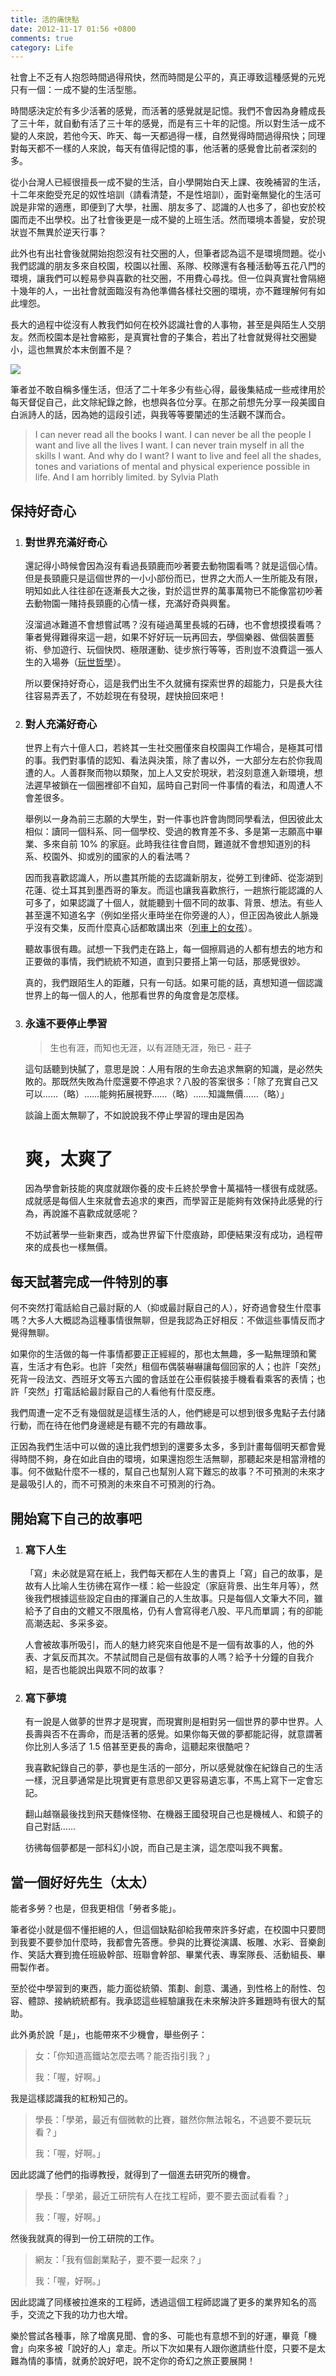 ```yaml
---
title: 活的痛快點
date: 2012-11-17 01:56 +0800
comments: true
category: Life
---
```



社會上不乏有人抱怨時間過得飛快，然而時間是公平的，真正導致這種感覺的元兇只有一個：一成不變的生活型態。

時間感決定於有多少活著的感覺，而活著的感覺就是記憶。我們不會因為身體成長了三十年，就自動有活了三十年的感覺，而是有三十年的記憶。所以對生活一成不變的人來說，若他今天、昨天、每一天都過得一樣，自然覺得時間過得飛快；同理對每天都不一樣的人來說，每天有值得記憶的事，他活著的感覺會比前者深刻的多。

從小台灣人已經很擅長一成不變的生活，自小學開始白天上課、夜晚補習的生活，十二年來飽受充足的奴性培訓（請看清楚，不是性培訓），面對毫無變化的生活可說是非常的適應，即便到了大學，社團、朋友多了、認識的人也多了，卻也安於校園而走不出學校。出了社會後更是一成不變的上班生活。然而環境本善變，安於現狀豈不無異於逆天行事？


此外也有出社會後就開始抱怨沒有社交圈的人，但筆者認為這不是環境問題。從小我們認識的朋友多來自校園，校園以社團、系隊、校隊還有各種活動等五花八門的環境，讓我們可以輕易參與喜歡的社交圈，不用費心尋找。但一位與真實社會隔絕十幾年的人，一出社會就面臨沒有為他準備各樣社交圈的環境，亦不難理解何有如此埋怨。

長大的過程中從沒有人教我們如何在校外認識社會的人事物，甚至是與陌生人交朋友。然而校園本是社會縮影，是真實社會的子集合，若出了社會就覺得社交圈變小，這也無異於本末倒置不是？

![](/images/freedom.jpg)

筆者並不敢自稱多懂生活，但活了二十年多少有些心得，最後集結成一些戒律用於每天督促自己，此文除紀錄之餘，也想與各位分享。在那之前想先分享一段美國自白派詩人的話，因為她的這段引述，與我等等要闡述的生活觀不謀而合。

> I can never read all the books I want. I can never be all the people I want and live all the lives I want. I can never train myself in all the skills I want. And why do I want? I want to live and feel all the shades, tones and variations of mental and physical experience possible in life. And I am horribly limited. by Sylvia Plath

<!-- more -->

## 保持好奇心

1.  ### 對世界充滿好奇心

    還記得小時候會因為沒有看過長頸鹿而吵著要去動物園看嗎？就是這個心情。但是長頸鹿只是這個世界的一小小部份而已，世界之大而人一生所能及有限，明知如此人往往卻在逐漸長大之後，對於這世界的萬事萬物已不能像當初吵著去動物園一賭持長頸鹿的心情一樣，充滿好奇與興奮。

    沒溜過冰難道不會想嘗試嗎？沒有碰過萬里長城的石磚，也不會想摸摸看嗎？筆者覺得難得來這一趟，如果不好好玩一玩再回去，學個樂器、做個裝置藝術、參加遊行、玩個快閃、極限運動、徒步旅行等等，否則豈不浪費這一張人生的入場券（[玩世哲學](/2011/12/13/4/)）。

    所以要保持好奇心，這是我們出生不久就擁有探索世界的超能力，只是長大往往容易弄丟了，不妨趁現在有發現，趕快撿回來吧！

2.  ### 對人充滿好奇心

    世界上有六十億人口，若終其一生社交圈僅來自校園與工作場合，是極其可惜的事。我們對事情的認知、看法與決策，除了書以外，一大部分左右於你我周遭的人。人善群聚而物以類聚，加上人又安於現狀，若沒刻意進入新環境，想法遲早被鎖在一個圈裡卻不自知，屆時自己對同一件事情的看法，和周遭人不會差很多。

    舉例以一身為前三志願的大學生，對一件事也許會詢問同學看法，但因彼此太相似：讀同一個科系、同一個學校、受過的教育差不多、多是第一志願高中畢業、多來自前 10% 的家庭。此時我往往會自問，難道就不會想知道別的科系、校園外、抑或別的國家的人的看法嗎？

    因而我喜歡認識人，所以盡其所能的去認識新朋友，從勞工到律師、從澎湖到花蓮、從土耳其到墨西哥的筆友。而這也讓我喜歡旅行，一趟旅行能認識的人可多了，如果認識了十個人，就能聽到十個不同的故事、背景、想法。有些人甚至還不知道名字（例如坐搭火車時坐在你旁邊的人），但正因為彼此人脈幾乎沒有交集，反而什麼真心話都敢講出來（[列車上的女孩](/2011/08/30/12/)）。

    聽故事很有趣。試想一下我們走在路上，每一個擦肩過的人都有想去的地方和正要做的事情，我們統統不知道，直到只要搭上第一句話，那感覺很妙。

    真的，我們跟陌生人的距離，只有一句話。如果可能的話，真想知道一個認識世界上的每一個人的人，他那看世界的角度會是怎麼樣。

3.  ### 永遠不要停止學習

    > 生也有涯，而知也无涯，以有涯随无涯，殆已 - 莊子

    這句話聽到快膩了，意思是說：人用有限的生命去追求無窮的知識，是必然失敗的。那既然失敗為什麼還要不停追求？八股的答案很多：「除了充實自己又可以……（略）……能夠拓展視野……（略）……知識無價……（略）」

    談論上面太無聊了，不如說說我不停止學習的理由是因為

    # 爽，太爽了

    因為學會新技能的爽度就跟你養的皮卡丘終於學會十萬福特一樣很有成就感。成就感是每個人生來就會去追求的東西，而學習正是能夠有效保持此感覺的行為，再說誰不喜歡成就感呢？

    不妨試著學一些新東西，或為世界留下什麼痕跡，即便結果沒有成功，過程帶來的成長也一樣無價。

## 每天試著完成一件特別的事

何不突然打電話給自己最討厭的人（抑或最討厭自己的人），好奇過會發生什麼事嗎？大多人大概認為這種事情很無聊，但是我認為正好相反：不做這些事情反而才覺得無聊。

如果你的生活做的每一件事情都要正正經經的，那也太無趣，多一點無理頭和驚喜，生活才有色彩。也許「突然」租個布偶裝嚇嚇讓每個回家的人；也許「突然」死背一段法文、西班牙文等五六國的會話並在公車假裝接手機看看乘客的表情；也許「突然」打電話給最討厭自己的人看他有什麼反應。

我們周遭一定不乏有幾個就是這樣生活的人，他們總是可以想到很多鬼點子去付諸行動，而在待在他們身邊總是有聽不完的有趣故事。

正因為我們生活中可以做的遠比我們想到的還要多太多，多到計畫每個明天都會覺得時間不夠，身在如此自由的環境，如果還抱怨生活無聊，那聽起來是相當滑稽的事。何不做點什麼不一樣的，幫自己也幫別人寫下難忘的故事？不可預測的未來才是最吸引人的，而不可預測的未來自不可預測的行為。

## 開始寫下自己的故事吧

1.  ### 寫下人生

    「寫」未必就是寫在紙上，我們每天都在人生的書頁上「寫」自己的故事，是故有人比喻人生彷彿在寫作一樣：給一些設定（家庭背景、出生年月等），然後我們根據這些設定自由的揮灑自己的人生故事。只是每個人文筆大不同，雖給予了自由的文體又不限風格，仍有人會寫得老八股、平凡而單調；有的卻能高潮迭起、多采多姿。

    人會被故事所吸引，而人的魅力終究來自他是不是一個有故事的人，他的外表、才氣反而其次。不禁試問自己是個有故事的人嗎？給予十分鐘的自我介紹，是否也能說出與眾不同的故事？

2.  ### 寫下夢境

    有一說是人做夢的世界才是現實，而現實則是相對另一個世界的夢中世界。人長壽與否不在壽命，而是活著的感覺。如果你每天做的夢都能記得，就意謂著你比別人多活了 1.5 倍甚至更長的壽命，這聽起來很酷吧？

    我喜歡紀錄自己的夢，夢也是生活的一部分，所以感覺就像在紀錄自己的生活一樣，況且夢通常是比現實更有意思卻又更容易遺忘事，不馬上寫下一定會忘記。

    翻山越嶺最後找到飛天麵條怪物、在機器王國發現自己也是機械人、和鏡子的自己對話……

    彷彿每個夢都是一部科幻小說，而自己是主演，這怎麼叫我不興奮。

## 當一個好好先生（太太）

能者多勞？也是，但我更相信「勞者多能」。

筆者從小就是個不懂拒絕的人，但這個缺點卻給我帶來許多好處，在校園中只要問到我要不要參加什麼時，我都會先答應。參與的比賽從演講、板雕、水彩、音樂創作、笑話大賽到擔任班級幹部、班聯會幹部、畢業代表、專案隊長、活動組長、畢冊製作者。

至於從中學習到的東西，能力面從統領、策劃、創意、溝通，到性格上的耐性、包容、體諒、接納統統都有。我承認這些經驗讓我在未來解決許多難題時有很大的幫助。

此外勇於說「是」，也能帶來不少機會，舉些例子：

>   女：「你知道高鐵站怎麼去嗎？能否指引我？」
>
>   我：「喔，好啊。」

我是這樣認識我的紅粉知己的。

>   學長：「學弟，最近有個微軟的比賽，雖然你無法報名，不過要不要玩玩看？」
>
>   我：「喔，好啊。」

因此認識了他們的指導教授，就得到了一個進去研究所的機會。

>   學長：「學弟，最近工研院有人在找工程師，要不要去面試看看？」
>
>   我：「喔，好啊。」

然後我就真的得到一份工研院的工作。

>   網友：「我有個創業點子，要不要一起來？」
>
>   我：「喔，好啊。」

因此認識了同樣被拉進來的工程師，透過這個工程師認識了更多的業界知名的高手，交流之下我的功力也大增。

樂於嘗試各種事，除了增廣見聞、會的多、可能也有意想不到的好運，畢竟「機會」向來多被「說好的人」拿走。所以下次如果有人跟你邀請些什麼，只要不是太難為情的事情，就勇於說好吧，說不定你的奇幻之旅正要展開！
